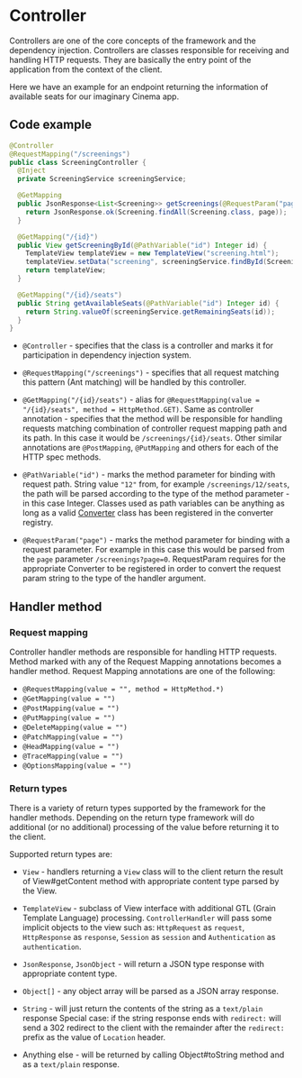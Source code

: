 # Controller

Controllers are one of the core concepts of the framework and the dependency
injection. Controllers are classes responsible for receiving and handling HTTP
requests. They are basically the entry point of the application from the context
of the client.

Here we have an example for an endpoint returning the information of available
seats for our imaginary Cinema app.

## Code example

```java
@Controller
@RequestMapping("/screenings")
public class ScreeningController {
  @Inject
  private ScreeningService screeningService;

  @GetMapping
  public JsonResponse<List<Screening>> getScreenings(@RequestParam("page") Pageable page) {
    return JsonResponse.ok(Screening.findAll(Screening.class, page));
  }

  @GetMapping("/{id}")
  public View getScreeningById(@PathVariable("id") Integer id) {
    TemplateView templateView = new TemplateView("screening.html");
    templateView.setData("screening", screeningService.findById(Screening.class, id));
    return templateView;
  }

  @GetMapping("/{id}/seats")
  public String getAvailableSeats(@PathVariable("id") Integer id) {
    return String.valueOf(screeningService.getRemainingSeats(id));
  }
}
```

* `@Controller` - specifies that the class is a controller and marks it for
  participation in dependency injection system.

* `@RequestMapping("/screenings")` - specifies that all request matching this
  pattern (Ant matching) will be handled by this controller.

* `@GetMapping("/{id}/seats")` - alias for `@RequestMapping(value = "/{id}/seats", method = HttpMethod.GET)`.
  Same as controller annotation - specifies that the method will be responsible for
  handling requests matching combination of controller request mapping path and its path.
  In this case it would be `/screenings/{id}/seats`. Other similar annotations
  are `@PostMapping`, `@PutMapping` and others for each of the HTTP spec methods.

* `@PathVariable("id")` - marks the method parameter for binding with request path.
  String value `"12"` from, for example `/screenings/12/seats`, the path will be parsed
  according to the type of the method parameter - in this case Integer. Classes used
  as path variables can be anything as long as a valid [Converter](./03-converter.md) class
  has been registered in the converter registry.

* `@RequestParam("page")` - marks the method parameter for binding with a request parameter.
For example in this case this would be parsed from the `page` parameter `/screenings?page=0`.
RequestParam requires for the appropriate Converter to be registered in order to
convert the request param string to the type of the handler argument.
 
## Handler method

### Request mapping

Controller handler methods are responsible for handling HTTP requests. Method marked with
any of the Request Mapping annotations becomes a handler method. Request Mapping
annotations are one of the following:

* `@RequestMapping(value = "", method = HttpMethod.*)`
* `@GetMapping(value = "")`
* `@PostMapping(value = "")`
* `@PutMapping(value = "")`
* `@DeleteMapping(value = "")`
* `@PatchMapping(value = "")`
* `@HeadMapping(value = "")`
* `@TraceMapping(value = "")`
* `@OptionsMapping(value = "")`

### Return types

There is a variety of return types supported by the framework for the handler methods.
Depending on the return type framework will do additional (or no additional) processing
of the value before returning it to the client.

Supported return types are:

* `View` - handlers returning a `View` class will to the client return the result of
View#getContent method with appropriate content type parsed by the View.
 
* `TemplateView` - subclass of View interface with additional GTL (Grain Template Language)
processing. `ControllerHandler` will pass some implicit objects to the view such as:
`HttpRequest` as `request`, `HttpResponse` as `response`, `Session` as `session`
and `Authentication` as `authentication`.
 
* `JsonResponse`, `JsonObject` - will return a JSON type response with appropriate content type.

* `Object[]` - any object array will be parsed as a JSON array response.
 
* `String` - will just return the contents of the string as a `text/plain` response
Special case: if the string response ends with `redirect:` will send a 302 redirect
to the client with the remainder after the `redirect:` prefix as the value of 
`Location` header.

* Anything else - will be returned by calling Object#toString method and as a 
`text/plain` response.